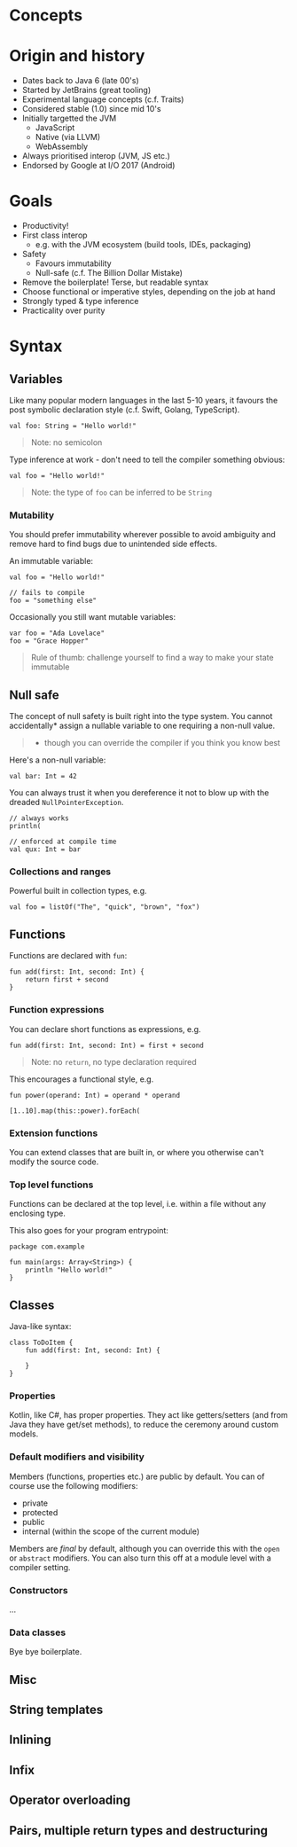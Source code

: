 Concepts
========

# Origin and history

- Dates back to Java 6 (late 00's)
- Started by JetBrains (great tooling)
- Experimental language concepts (c.f. Traits)
- Considered stable (1.0) since mid 10's
- Initially targetted the JVM
  - JavaScript
  - Native (via LLVM)
  - WebAssembly
- Always prioritised interop (JVM, JS etc.)
- Endorsed by Google at I/O 2017 (Android)

# Goals

- Productivity!
- First class interop
  - e.g. with the JVM ecosystem (build tools, IDEs, packaging)
- Safety
  - Favours immutability
  - Null-safe (c.f. The Billion Dollar Mistake)
- Remove the boilerplate! Terse, but readable syntax
- Choose functional or imperative styles, depending on the job at hand
- Strongly typed & type inference
- Practicality over purity

# Syntax

## Variables

Like many popular modern languages in the last 5-10 years, it favours the post symbolic declaration style (c.f. Swift, Golang, TypeScript).

    val foo: String = "Hello world!"

> Note: no semicolon

Type inference at work - don't need to tell the compiler something obvious:

    val foo = "Hello world!"

> Note: the type of `foo` can be inferred to be `String`

### Mutability

You should prefer immutability wherever possible to avoid ambiguity and remove hard to find bugs due to unintended side effects.

An immutable variable:

    val foo = "Hello world!"
    
    // fails to compile
    foo = "something else"

Occasionally you still want mutable variables:

    var foo = "Ada Lovelace"
    foo = "Grace Hopper"

> Rule of thumb: challenge yourself to find a way to make your state immutable

## Null safe

The concept of null safety is built right into the type system. You cannot accidentally* assign a nullable variable to one requiring a non-null value.

> * though you can override the compiler if you think you know best

Here's a non-null variable:

    val bar: Int = 42

You can always trust it when you dereference it not to blow up with the dreaded `NullPointerException`.

    // always works
    println(

    // enforced at compile time
    val qux: Int = bar

### Collections and ranges

Powerful built in collection types, e.g.

    val foo = listOf("The", "quick", "brown", "fox")

## Functions

Functions are declared with `fun`:

    fun add(first: Int, second: Int) {
        return first + second
    }

### Function expressions

You can declare short functions as expressions, e.g.

    fun add(first: Int, second: Int) = first + second
    
> Note: no `return`, no type declaration required

This encourages a functional style, e.g.

    fun power(operand: Int) = operand * operand
    
    [1..10].map(this::power).forEach(

### Extension functions

You can extend classes that are built in, or where you otherwise can't modify the source code.

    

### Top level functions

Functions can be declared at the top level, i.e. within a file without any enclosing type.

This also goes for your program entrypoint:

    package com.example

    fun main(args: Array<String>) {
        println "Hello world!"
    }

## Classes

Java-like syntax:

    class ToDoItem {
        fun add(first: Int, second: Int) {
          
        }
    }

### Properties

Kotlin, like C#, has proper properties. They act like getters/setters (and from Java they have get/set methods), to reduce the ceremony around custom models.

### Default modifiers and visibility

Members (functions, properties etc.) are public by default. You can of course use the following modifiers:

- private
- protected
- public
- internal (within the scope of the current module)

Members are _final_ by default, although you can override this with the `open` or `abstract` modifiers. You can also turn this off at a module level with a compiler setting.

### Constructors

...

### Data classes

Bye bye boilerplate.

## Misc

## String templates

## Inlining

## Infix

## Operator overloading

## Pairs, multiple return types and destructuring
